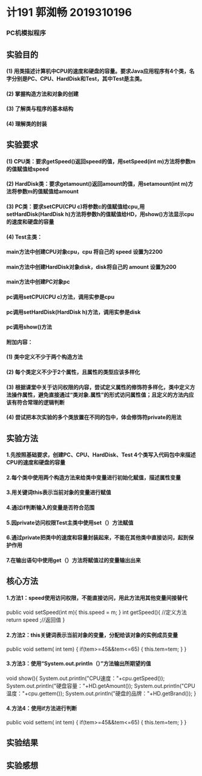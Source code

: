 # 计191 郭洳畅 2019310196
### PC机模拟程序


## 实验目的

#### (1) 用类描述计算机中CPU的速度和硬盘的容量。要求Java应用程序有4个类，名字分别是PC、CPU、HardDisk和Test，其中Test是主类。

#### (2) 掌握构造方法和对象的创建

#### (3) 了解类与程序的基本结构

#### (4) 理解类的封装

## 实验要求

#### (1) CPU类：要求getSpeed()返回speed的值，用setSpeed(int m)方法将参数m的值赋值给speed

#### (2) HardDisk类：要求getamount()返回amount的值，用setamount(int m)方法将参数m的值赋值给amount

#### (3) PC类：要求setCPU(CPU c)将参数c的值赋值给cpu,用setHardDisk(HardDisk h)方法将参数h的值赋值给HD，用show()方法显示cpu的速度和硬盘的容量

#### (4) Test主类：

#### main方法中创建CPU对象cpu，cpu 将自己的 speed 设置为2200

#### main方法中创建HardDisk对象disk，disk将自己的 amount 设置为200

#### main方法中创建PC对象pc

#### pc调用setCPU(CPU c)方法，调用实参是cpu

#### pc调用setHardDisk(HardDisk h)方法，调用实参是disk

#### pc调用show()方法

#### 附加内容：

#### (1) 类中定义不少于两个构造方法

#### (2) 每个类定义不少于2个属性，且属性的类型应该多样化

#### (3) 根据课堂中关于访问权限的内容，尝试定义属性的修饰符多样化，类中定义方法操作属性，避免直接通过“类对象.属性”的形式访问属性值；且定义的方法内应该有符合常理的逻辑判断

#### (4) 尝试把本次实验的多个类放置在不同的包中，体会修饰符private的用法

## 实验方法

#### 1.先按照基础要求，创建PC、CPU、HardDisk、Test 4个类写入代码包中来描述CPU的速度和硬盘的容量

#### 2.每个类中使用两个构造方法来给类中变量进行初始化赋值，描述属性变量

#### 3.用关键词this表示当前对象的变量进行赋值

#### 4.通过if判断输入的变量是否符合范围

#### 5.因private访问权限Test主类中使用set（）方法赋值

#### 6.通过private把类中的速度和容量封装起来，不能在其他类中直接访问，起到保护作用

#### 7.在输出语句中使用get（）方法将赋值过的变量输出出来

## 核心方法
  
#### 1.方法1：speed使用访问权限，不能直接访问，用此方法用其他变量间接替代

public void setSpeed(int m){
 this.speed = m;
 }
int getSpeed(){  //定义方法
 return speed ;//返回值
 }
#### 2.方法2：this关键词表示当前对象的变量，分配给该对象的实例成员变量

public void settem( int tem) {
 if(tem>=45&&tem<=65) {
  this.tem=tem;
 }
}
#### 3.方法3：使用“System.out.println（）”方法输出所期望的值

  void show(){
    System.out.println("CPU速度："+cpu.getSpeed());
    System.out.println("硬盘容量："+HD.getAmount());
    System.out.println("CPU温度："+cpu.gettem());
    System.out.println("硬盘的品牌："+HD.getBrand());
}

#### 4.方法4：使用if方法进行判断

 public void settem( int tem) {
 if(tem>=45&&tem<=65) {
  this.tem=tem;
 }
}

## 实验结果


## 实验感想
